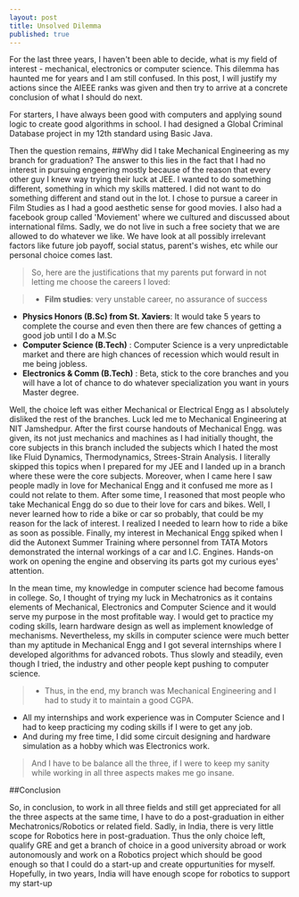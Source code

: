 ```yaml
---
layout: post
title: Unsolved Dilemma
published: true
---
```


For the last three years, I haven't been able to decide, what is my field of interest - mechanical, electronics or computer science. 
This dilemma has haunted me for years and I am still confused. In this post, I will justify my actions since the AIEEE ranks was given and then try to arrive at a concrete conclusion of what I should do next.

For starters, I have always been good with computers and applying sound logic to create good algorithms in school. I had designed a Global Criminal Database project in my 12th standard using Basic Java. 

Then the question remains, 
##Why did I take Mechanical Engineering as my branch for graduation?
The answer to this lies in the fact that I had no interest in pursuing engeering mostly because of the reason that every other guy I knew way trying their luck at JEE. I wanted to do something different, something in which my skills mattered. I did not want to do something different and stand out in the lot. I chose to pursue a career in Film Studies as I had a good aesthetic sense for good movies. I also had a facebook group called 'Moviement' where we cultured and discussed about international films. Sadly, we do not live in such a free society that we are allowed to do whatever we like. We have look at all possibly irrelevant factors like future job payoff, social status, parent's wishes, etc while our personal choice comes last. 

>So, here are the justifications that my parents put forward in not letting me choose the careers I loved:

>- **Film studies**: very unstable career, no assurance of success
- **Physics Honors (B.Sc) from St. Xaviers**: It would take 5 years to complete the course and even then there are few chances of getting a good job until I do a M.Sc
- **Computer Science (B.Tech)** : Computer Science is a very unpredictable market and there are high chances of recession which would result in me being jobless.
- **Electronics & Comm (B.Tech)** : Beta, stick to the core branches and you will have a lot of chance to do whatever specialization you want in yours Master degree.

Well, the choice left was either Mechanical or Electrical Engg as I absolutely disliked the rest of the branches. Luck led me to Mechanical Engineering at NIT Jamshedpur. After the first course handouts of Mechanical Engg. was given, its not just mechanics and machines as I had initially thought, the core subjects in this branch included the subjects which I hated the most like Fluid Dynamics, Thermodynamics, Strees-Strain Analysis. I literally skipped this topics when I prepared for my JEE and I landed up in a branch where these were the core subjects.
Moreover, when I came here I saw people madly in love for Mechanical Engg and it confused me more as I could not relate to them. After some time, I reasoned that most people who take Mechanical Engg do so due to their love for cars and bikes. Well, I never learned how to ride a bike or car so probably, that could be my reason for the lack of interest. I realized I needed to learn how to ride a bike as soon as possible. Finally, my interest in Mechanical Engg spiked when I did the Autonext Summer Training where personnel from TATA Motors demonstrated the internal workings of a car and I.C. Engines. Hands-on work on opening the engine and observing its parts got my curious eyes' attention.

In the mean time, my knowledge in computer science had become famous in college. So, I thought of trying my luck in Mechatronics as it contains elements of Mechanical, Electronics and Computer Science and it would serve my purpose in the most profitable way. I would get to practice my coding skills, learn hardware design as well as implement knowledge of mechanisms. Nevertheless, my skills in computer science were much better than my aptitude in Mechanical Engg and I got several internships where I developed algorithms for advanced robots. Thus slowly and steadily, even though I tried, the industry and other people kept pushing to computer science. 

>- Thus, in the end, my branch was Mechanical Engineering and I had to study it to maintain a good CGPA. 
- All my internships and work experience was in Computer Science and I had to keep practicing my coding skills if I were to get any job.
- And during my free time, I did some circuit designing and hardware simulation as a hobby which was Electronics work.
 
 > And I have to be balance all the three, if I were to keep my sanity while working in all three aspects makes me go insane.
 
 
##Conclusion
 
 So, in conclusion, to work in all three fields and still get appreciated for all the three aspects at the same time, I have to do a post-graduation in either Mechatronics/Robotics or related field. Sadly, in India, there is very little scope for Robotics here in post-graduation. Thus the only choice left, qualify GRE and get a branch of choice in a good university abroad or work autonomously and work on a Robotics project which should be good enough so that I could do a start-up and create oppurtunities for myself. Hopefully, in two years, India will have enough scope for robotics to support my start-up